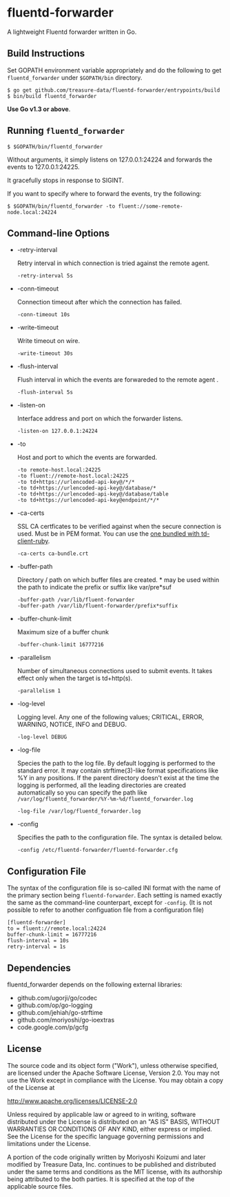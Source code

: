 fluentd-forwarder
=================

A lightweight Fluentd forwarder written in Go.

Build Instructions
------------------

Set GOPATH environment variable appropriately and do the following to 
get `fluentd_forwarder` under `$GOPATH/bin` directory.

```
$ go get github.com/treasure-data/fluentd-forwarder/entrypoints/build
$ bin/build fluentd_forwarder
```

**Use Go v1.3 or above**.

Running `fluentd_forwarder`
---------------------------

```
$ $GOPATH/bin/fluentd_forwarder
```

Without arguments, it simply listens on 127.0.0.1:24224 and forwards the events to 127.0.0.1:24225.

It gracefully stops in response to SIGINT.

If you want to specify where to forward the events, try the following:

```
$ $GOPATH/bin/fluentd_forwarder -to fluent://some-remote-node.local:24224
```

Command-line Options
--------------------

* -retry-interval

  Retry interval in which connection is tried against the remote agent.

  ```
  -retry-interval 5s
  ```

* -conn-timeout

  Connection timeout after which the connection has failed.

  ```
  -conn-timeout 10s
  ```

* -write-timeout

  Write timeout on wire.

  ```
  -write-timeout 30s
  ```

* -flush-interval

  Flush interval in which the events are forwareded to the remote agent .

  ```
  -flush-interval 5s
  ```

* -listen-on

  Interface address and port on which the forwarder listens.

  ```
  -listen-on 127.0.0.1:24224
  ```

* -to

  Host and port to which the events are forwarded.

  ```
  -to remote-host.local:24225
  -to fluent://remote-host.local:24225
  -to td+https://urlencoded-api-key@/*/*
  -to td+https://urlencoded-api-key@/database/*
  -to td+https://urlencoded-api-key@/database/table
  -to td+https://urlencoded-api-key@endpoint/*/*
  ```

* -ca-certs

  SSL CA certficates to be verified against when the secure connection is used. Must be in PEM format. You can use the [one bundled with td-client-ruby](https://raw.githubusercontent.com/treasure-data/td-client-ruby/master/data/ca-bundle.crt).

  ```
  -ca-certs ca-bundle.crt
  ```


* -buffer-path

  Directory / path on which buffer files are created. * may be used within the path to indicate the prefix or suffix like var/pre*suf

  ```
  -buffer-path /var/lib/fluent-forwarder
  -buffer-path /var/lib/fluent-forwarder/prefix*suffix
  ```

* -buffer-chunk-limit

  Maximum size of a buffer chunk

  ```
  -buffer-chunk-limit 16777216
  ```

* -parallelism

  Number of simultaneous connections used to submit events. It takes effect only when the target is td+http(s).

  ```
  -parallelism 1
  ```

* -log-level

  Logging level. Any one of the following values; CRITICAL, ERROR, WARNING, NOTICE, INFO and DEBUG.

  ```
  -log-level DEBUG
  ```

* -log-file

  Species the path to the log file.  By default logging is performed to the standard error.  It may contain strftime(3)-like format specifications like %Y in any positions.  If the parent directory doesn't exist at the time the logging is performed, all the leading directories are created automatically so you can specify the path like `/var/log/fluentd_forwarder/%Y-%m-%d/fluentd_forwarder.log`

  ```
  -log-file /var/log/fluentd_forwarder.log
  ```

* -config

  Specifies the path to the configuration file.  The syntax is detailed below.

  ```
  -config /etc/fluentd-forwarder/fluentd-forwarder.cfg
  ```


Configuration File
------------------

The syntax of the configuration file is so-called INI format with the name of the primary section being `fluentd-forwarder`.  Each setting is named exactly the same as the command-line counterpart, except for `-config`. (It is not possible to refer to another configuation file from a configuration file)

```
[fluentd-forwarder]
to = fluent://remote.local:24224
buffer-chunk-limit = 16777216
flush-interval = 10s
retry-interval = 1s
```

Dependencies
------------

fluentd_forwarder depends on the following external libraries:

* github.com/ugorji/go/codec
* github.com/op/go-logging
* github.com/jehiah/go-strftime
* github.com/moriyoshi/go-ioextras
* code.google.com/p/gcfg

License
-------

The source code and its object form ("Work"), unless otherwise specified, are licensed under the Apache Software License, Version 2.0.  You may not use the Work except in compliance with the License.  You may obtain a copy of the License at

   http://www.apache.org/licenses/LICENSE-2.0

Unless required by applicable law or agreed to in writing, software distributed under the License is distributed on an "AS IS" BASIS, WITHOUT WARRANTIES OR CONDITIONS OF ANY KIND, either express or implied.  See the License for the specific language governing permissions and limitations under the License.

A portion of the code originally written by Moriyoshi Koizumi and later modified by Treasure Data, Inc. continues to be published and distributed under the same terms and conditions as the MIT license, with its authorship being attributed to the both parties.  It is specified at the top of the applicable source files.

